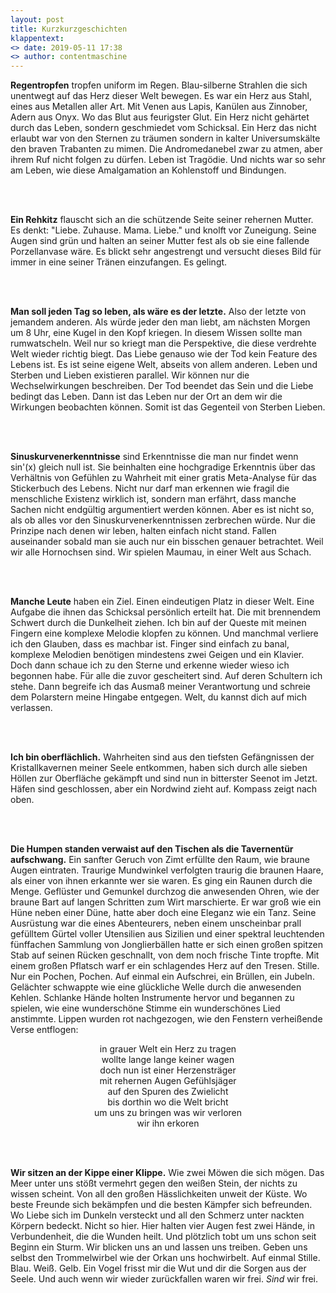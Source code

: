 ```yaml
---
layout: post
title: Kurzkurzgeschichten 
klappentext:
<> date: 2019-05-11 17:38
<> author: contentmaschine
---
```


<p align="justify"> 

<b>Regentropfen</b>
tropfen uniform im Regen. Blau-silberne Strahlen die sich unentwegt auf das Herz dieser Welt bewegen. Es war ein Herz aus Stahl, eines aus Metallen aller Art. Mit Venen aus Lapis, Kanülen aus Zinnober, Adern aus Onyx. Wo das Blut aus feurigster Glut. Ein Herz nicht gehärtet durch das Leben, sondern geschmiedet vom Schicksal. Ein Herz das nicht erlaubt war von den Sternen zu träumen sondern in kalter Universumskälte den braven Trabanten zu mimen. Die Andromedanebel zwar zu atmen, aber ihrem Ruf nicht folgen zu dürfen. Leben ist Tragödie. Und nichts war so sehr am Leben, wie diese Amalgamation an Kohlenstoff und Bindungen.

<br><br>

<b>Ein Rehkitz</b>
flauscht sich an die schützende Seite seiner rehernen Mutter. Es denkt: "Liebe. Zuhause. Mama. Liebe." und knolft vor Zuneigung. Seine Augen sind grün und halten an seiner Mutter fest als ob sie eine fallende Porzellanvase wäre. Es blickt sehr angestrengt und versucht dieses Bild für immer in eine seiner Tränen einzufangen. Es gelingt.

<br><br>

<b>Man soll jeden Tag so leben, als wäre es der letzte.</b> 
Also der letzte von jemandem anderen. Als würde jeder den man liebt, am nächsten Morgen um 8 Uhr, eine Kugel in den Kopf kriegen. In diesem Wissen sollte man rumwatscheln. Weil nur so kriegt man die Perspektive, die diese verdrehte Welt wieder richtig biegt. Das Liebe genauso wie der Tod kein Feature des Lebens ist. Es ist seine eigene Welt, abseits von allem anderen. Leben und Sterben und Lieben existieren parallel. Wir können nur die Wechselwirkungen beschreiben. Der Tod beendet das Sein und die Liebe bedingt das Leben. Dann ist das Leben nur der Ort an dem wir die Wirkungen beobachten können. Somit ist das Gegenteil von Sterben Lieben.

<br><br>

<b>Sinuskurvenerkenntnisse</b>
sind Erkenntnisse die man nur findet wenn sin'(x) gleich null ist. Sie beinhalten eine hochgradige Erkenntnis über das Verhältnis von Gefühlen zu Wahrheit mit einer gratis Meta-Analyse für das Stickerbuch des Lebens. Nicht nur darf man erkennen wie fragil die menschliche Existenz wirklich ist, sondern man erfährt, dass manche Sachen nicht endgültig argumentiert werden können. Aber es ist nicht so, als ob alles vor den Sinuskurvenerkenntnissen zerbrechen würde. Nur die Prinzipe nach denen wir leben, halten einfach nicht stand. Fallen auseinander sobald man sie auch nur ein bisschen genauer betrachtet. Weil wir alle Hornochsen sind. Wir spielen Maumau, in einer Welt aus Schach. 

<br><br>

<b>Manche Leute</b>
haben ein Ziel. Einen eindeutigen Platz in dieser Welt. Eine Aufgabe die ihnen das Schicksal persönlich erteilt hat. Die mit brennendem Schwert durch die Dunkelheit ziehen. Ich bin auf der Queste mit meinen Fingern eine komplexe Melodie klopfen zu können. Und manchmal verliere ich den Glauben, dass es machbar ist. Finger sind einfach zu banal, komplexe Melodien benötigen mindestens zwei Geigen und ein Klavier. Doch dann schaue ich zu den Sterne und erkenne wieder wieso ich begonnen habe. Für alle die zuvor gescheitert sind. Auf deren Schultern ich stehe. Dann begreife ich das Ausmaß meiner Verantwortung und schreie dem Polarstern meine Hingabe entgegen. Welt, du kannst dich auf mich verlassen.

<br><br>

<b>Ich bin oberflächlich.</b> Wahrheiten sind aus den tiefsten Gefängnissen der Kristallkavernen meiner Seele entkommen, haben sich durch alle sieben Höllen zur Oberfläche gekämpft und sind nun in bitterster Seenot im Jetzt. Häfen sind geschlossen, aber ein Nordwind zieht auf. Kompass zeigt nach oben. 

<br><br>

<b>Die Humpen standen verwaist auf den Tischen als die Tavernentür aufschwang.</b> Ein sanfter Geruch von Zimt erfüllte den Raum, wie braune Augen eintraten. Traurige Mundwinkel verfolgten traurig die braunen Haare, als einer von ihnen erkannte wer sie waren. Es ging ein Raunen durch die Menge. Geflüster und Gemunkel durchzog die anwesenden Ohren, wie der braune Bart auf langen Schritten zum Wirt marschierte. Er war groß wie ein Hüne neben einer Düne, hatte aber doch eine Eleganz wie ein Tanz. Seine Ausrüstung war die eines Abenteurers, neben einem unscheinbar prall gefülltem Gürtel voller Utensilien aus Sizilien und einer spektral leuchtenden fünffachen Sammlung von Jonglierbällen hatte er sich einen großen spitzen Stab auf seinen Rücken geschnallt, von dem noch frische Tinte tropfte. Mit einem großen Pflatsch warf er ein schlagendes Herz auf den Tresen. Stille. Nur ein Pochen, Pochen. Auf einmal ein Aufschrei, ein Brüllen, ein Jubeln. Gelächter schwappte wie eine glückliche Welle durch die anwesenden Kehlen. Schlanke Hände holten Instrumente hervor und begannen zu spielen, wie eine wunderschöne Stimme ein wunderschönes Lied anstimmte. Lippen wurden rot nachgezogen, wie den Fenstern verheißende Verse entflogen: 
<br>
<div style="text-align: center">
in grauer Welt ein Herz zu tragen <br>
wollte lange lange keiner wagen <br>
doch nun ist einer Herzensträger <br>
mit rehernen Augen Gefühlsjäger <br>
auf den Spuren des Zwielicht <br>
bis dorthin wo die Welt bricht <br>
um uns zu bringen was wir verloren <br>
wir ihn erkoren
</div>

<br><br>

<b>Wir sitzen an der Kippe einer Klippe.</b>
Wie zwei Möwen die sich mögen. Das Meer unter uns stößt vermehrt gegen den weißen Stein, der nichts zu wissen scheint. Von all den großen Hässlichkeiten unweit der Küste. Wo beste Freunde sich bekämpfen und die besten Kämpfer sich befreunden. Wo Liebe sich im Dunkeln versteckt und all den Schmerz unter nackten Körpern bedeckt. Nicht so hier. Hier halten vier Augen fest zwei Hände, in Verbundenheit, die die Wunden heilt. Und plötzlich tobt um uns schon seit Beginn ein Sturm. Wir blicken uns an und lassen uns treiben. Geben uns selbst den Trommelwirbel wie der Orkan uns hochwirbelt. Auf einmal Stille. Blau. Weiß. Gelb. Ein Vogel frisst mir die Wut und dir die Sorgen aus der Seele. Und auch wenn wir wieder zurückfallen waren wir frei. <i>Sind</i> wir frei. 

</p>
